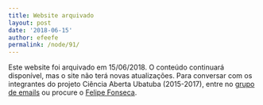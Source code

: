 ```yaml
---
title: Website arquivado
layout: post
date: '2018-06-15'
author: efeefe
permalink: /node/91/
---
```


Este website foi arquivado em 15/06/2018. O conteúdo continuará disponível, mas o site não terá novas atualizações. Para conversar com os integrantes do projeto Ciência Aberta Ubatuba (2015-2017), entre no [grupo de emails](https://groups.google.com/forum/#!members/cienciaabertaubatuba "https://groups.google.com/forum/#!members/cienciaabertaubatuba") ou procure o [Felipe Fonseca](http://efeefe.me "http://efeefe.me").